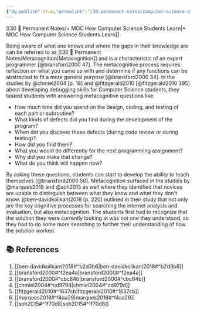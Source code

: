 ```yaml
---
{"dg-publish":true,"permalink":"/30-permanent-notes/computer-science-students-and-metacognition/","title":"Computer Science Students and Metacognition","tags":["🪴"],"created":"2024-08-30","updated":"2024-09-13"}
---
```



[[30 🌲 Permanent Notes/+ MOC How Computer Science Students Learn\|+ MOC How Computer Science Students Learn]]

Being aware of what one knows and where the gaps in their knowledge are can be referred to as [[30 🌲 Permanent Notes/Metacognition\|Metacognition]] and is a characteristic of an expert programmer [@bransford2000 47]. The metacognitive process requires reflection on what you came up with and determine if any functions can be abstracted to fit a more general purpose [@bransford2000 34]. In the studies by @chmiel2004 [p. 18] and @fitzgerald2010 [@fitzgerald2010 395] about developing debugging skills for Computer Science students, they tasked students with answering metacognitive questions like:

- How much time did you spend on the design, coding, and testing of each part or subroutine?
- What kinds of defects did you find during the development of the program?
- When did you discover these defects (during code review or during testing)?
- How did you find them?
- What you would do differently for the next programming assignment?
- Why did you make that change?
- What do you think will happen now?

By asking these questions, students can start to develop the ability to teach themselves [@bransford2000 50]. Metacognition surfaced in the studies by @marques2018 and @soh2015 as well where they identified that novices are unable to distinguish between what they know and what they don't know. @ben-davidkolikant2018 [p. 220] outlined in their study that not only are the key cognitive processes for searching the internet analysis and evaluation, but also metacognition. The students first had to recognize that the solution they were currently looking at was not one they understood, so they had to do some more searching to further their understanding of how the solution worked.

## 📚 References

1. [[ben-davidkolikant2018#^b2d3b6\|ben-davidkolikant2018#^b2d3b6]]
2. [[bransford2000#^f2ea4a\|bransford2000#^f2ea4a]]
3. [[bransford2000#^cbc84b\|bransford2000#^cbc84b]]
4. [[chmiel2004#^cd979d\|chmiel2004#^cd979d]]
5. [[fitzgerald2010#^1637cb\|fitzgerald2010#^1637cb]]
6. [[marques2018#^f4aa29\|marques2018#^f4aa29]]
7. [[soh2015#^1f70d8\|soh2015#^1f70d8]]
